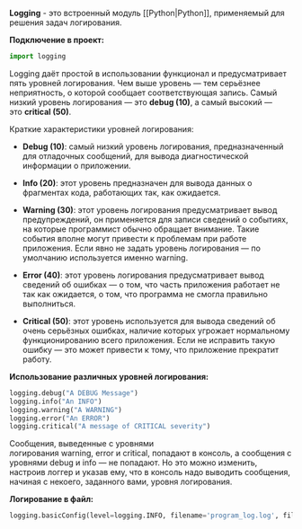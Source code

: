 **Logging** - это встроенный модуль [[Python|Python]], применяемый для решения задач логирования.

**Подключение в проект:**

```Python
import logging
```

Logging даёт простой в использовании функционал и предусматривает пять уровней логирования. Чем выше уровень — тем серьёзнее неприятность, о которой сообщает соответствующая запись. Самый низкий уровень логирования — это **debug (10)**, а самый высокий — это **critical (50)**.

Краткие характеристики уровней логирования:

- **Debug (10)**: самый низкий уровень логирования, предназначенный для отладочных сообщений, для вывода диагностической информации о приложении.
    
- **Info (20)**: этот уровень предназначен для вывода данных о фрагментах кода, работающих так, как ожидается.
    
- **Warning (30)**: этот уровень логирования предусматривает вывод предупреждений, он применяется для записи сведений о событиях, на которые программист обычно обращает внимание. Такие события вполне могут привести к проблемам при работе приложения. Если явно не задать уровень логирования — по умолчанию используется именно warning.
    
- **Error (40)**: этот уровень логирования предусматривает вывод сведений об ошибках — о том, что часть приложения работает не так как ожидается, о том, что программа не смогла правильно выполниться.
    
- **Critical (50)**: этот уровень используется для вывода сведений об очень серьёзных ошибках, наличие которых угрожает нормальному функционированию всего приложения. Если не исправить такую ошибку — это может привести к тому, что приложение прекратит работу.

**Использование различных уровней логирования:**

```Python
logging.debug("A DEBUG Message")
logging.info("An INFO")
logging.warning("A WARNING")
logging.error("An ERROR")
logging.critical("A message of CRITICAL severity")
```

Cообщения, выведенные с уровнями логирования warning, error и critical, попадают в консоль, а сообщения с уровнями debug и info — не попадают. Но это можно изменить, настроив логгер и указав ему, что в консоль надо выводить сообщения, начиная с некоего, заданного вами, уровня логирования.

**Логирование в файл:**

```Python
logging.basicConfig(level=logging.INFO, filename='program_log.log', filemode='w')
```